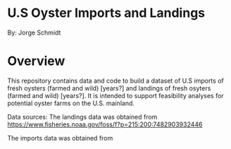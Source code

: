 # U.S Oyster Imports and Landings

By: Jorge Schmidt

# Overview

This repository contains data and code to build a dataset of U.S imports of 
fresh oysters (farmed and wild) [years?] and landings of fresh osyters
(farmed and wild) [years?]. It is intended to support feasibility analyses for 
potential oyster farms on the U.S. mainland.

Data sources:
The landings data was obtained from
https://www.fisheries.noaa.gov/foss/f?p=215:200:7482903932446

The imports data was obtained from



